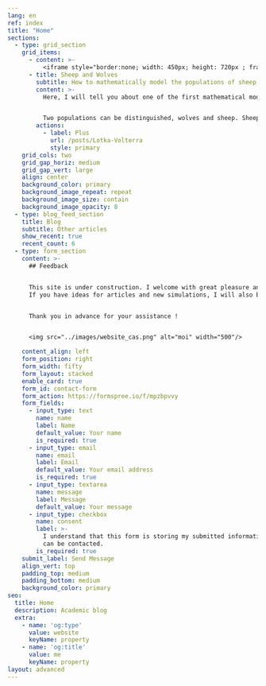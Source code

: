 ```yaml
---
lang: en
ref: index
title: "Home"
sections:
  - type: grid_section
    grid_items:
      - content: >-
          <iframe style="border:none; width: 450px; height: 720px ; frameborder: 0" scrolling="no" src="../../simulations/predation_home.html" ></iframe>
      - title: Sheep and Wolves
        subtitle: How to mathematically model the populations of sheep and wolves?
        content: >-
          Here, I will tell you about one of the first mathematical models in population ecology, it is the Lotka Volterra system. To launch the simulation, click on "setup", then on "go".


          Two populations can be distinguished, wolves and sheep. Sheep eat grass and breed regularly. They can be eaten by wolves. Wolves need to eat sheep to be able to reproduce themselves, and if they don't eat enough, they end up dying.
        actions:
          - label: Plus
            url: /posts/Lotka-Volterra
            style: primary
    grid_cols: two
    grid_gap_horiz: medium
    grid_gap_vert: large
    align: center
    background_color: primary
    background_image_repeat: repeat
    background_image_size: contain
    background_image_opacity: 8
  - type: blog_feed_section
    title: Blog
    subtitle: Other articles
    show_recent: true
    recent_count: 6
  - type: form_section
    content: >-
      ## Feedback


      This site is under construction. I welcome with great pleasure any opinion, remarks on the site in general.
      If you have ideas for articles and new simulations, I will also be happy to receive suggestions.


      Thank you in advance for your assistance !


      <img src="../images/website_cas.png" alt="moi" width="500"/>

    content_align: left
    form_position: right
    form_width: fifty
    form_layout: stacked
    enable_card: true
    form_id: contact-form
    form_action: https://formspree.io/f/mpzbpvvy
    form_fields:
      - input_type: text
        name: name
        label: Name
        default_value: Your name
        is_required: true
      - input_type: email
        name: email
        label: Email
        default_value: Your email address
        is_required: true
      - input_type: textarea
        name: message
        label: Message
        default_value: Your message
      - input_type: checkbox
        name: consent
        label: >-
          I understand that this form is storing my submitted information so I
          can be contacted.
        is_required: true
    submit_label: Send Message
    align_vert: top
    padding_top: medium
    padding_bottom: medium
    background_color: primary
seo:
  title: Home
  description: Academic blog
  extra:
    - name: 'og:type'
      value: website
      keyName: property
    - name: 'og:title'
      value: me
      keyName: property
layout: advanced
---
```



<!-- Global site tag (gtag.js) - Google Analytics -->
<script async src="https://www.googletagmanager.com/gtag/js?id=G-VPTWJKGKTG"></script>
<script>
  window.dataLayer = window.dataLayer || [];
  function gtag(){dataLayer.push(arguments);}
  gtag('js', new Date());

  gtag('config', 'G-VPTWJKGKTG');
</script>
